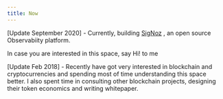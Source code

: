 ```yaml
---
title: Now
---
```


[Update September 2020] - Currently, building [SigNoz](https://signoz.io) , an open source Observabiity platform.

In case you are interested in this space, say Hi! to me

[Update Feb 2018] - Recently have got very interested in blockchain and cryptocurrencies and spending most of time understanding this space better. I also spent time in consulting other blockchain projects, designing their token economics and writing whitepaper.


